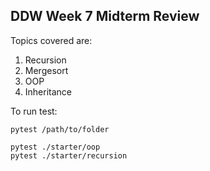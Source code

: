 ## DDW Week 7 Midterm Review

Topics covered are:

1. Recursion
2. Mergesort
3. OOP
4. Inheritance

To run test:

```
pytest /path/to/folder

pytest ./starter/oop
pytest ./starter/recursion
```
